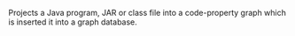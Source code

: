 Projects a Java program, JAR or class file into a code-property graph which is inserted it into a graph database.